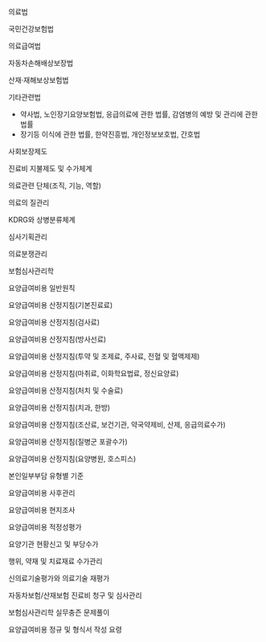 의료법

국민건강보험법

의료급여법

자동차손해배상보장법

산재·재해보상보험법

기타관련법

* 약사법, 노인장기요양보험법, 응급의료에 관한 법률, 감염병의 예방 및 관리에 관한 법률
* 장기등 이식에 관한 법률, 한약진흥법, 개인정보보호법, 간호법

사회보장제도

진료비 지불제도 및 수가체계

의료관련 단체(조직, 기능, 역할)

의료의 질관리

KDRG와 상병분류체계

심사기획관리

의료분쟁관리

보험심사관리학

요양급여비용 일반원칙

요양급여비용 산정지침(기본진료료)

요양급여비용 산정지침(검사료)

요양급여비용 산정지침(방사선료)

요양급여비용 산정지침(투약 및 조제료, 주사료, 전혈 및 혈액제제)

요양급여비용 산정지침(마취료, 이화학요법료, 정신요양료)

요양급여비용 산정지침(처치 및 수술료)

요양급여비용 산정지침(치과, 한방)

요양급여비용 산정지침(조산료, 보건기관, 약국약제비, 산제, 응급의료수가)

요양급여비용 산정지침(질병군 포괄수가)

요양급여비용 산정지침(요양병원, 호스피스)

본인일부부담 유형별 기준

요양급여비용 사후관리

요양급여비용 현지조사

요양급여비용 적정성평가

요양기관 현황신고 및 부당수가

행위, 약재 및 치료재료 수가관리

신의료기술평가와 의료기술 재평가

자동차보험/산재보험 진료비 청구 및 심사관리

보험심사관리학 실무충즌 문제풀이

요양급여비용 정규 및 형식서 작성 요령
